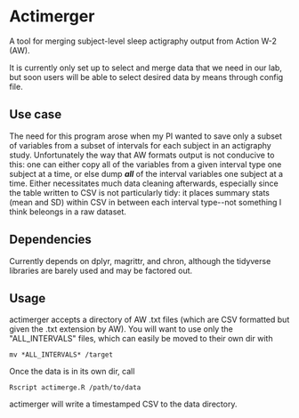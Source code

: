 # Actimerger

A tool for merging subject-level sleep actigraphy output from Action W-2 (AW). 

It is currently only set up to select and merge data that we need in our lab, but soon users will be able to select desired data 
by means through config file. 

## Use case
The need for this program arose when my PI wanted to save only a subset of variables from a subset of intervals for each subject
in an actigraphy study. Unfortunately the way that AW formats output is not conducive to this: one can either copy all of the variables
from a given interval type one subject at a time, or else dump ***all*** of the interval variables one subject at a time. Either necessitates much data cleaning afterwards, especially since the table written to CSV is not particularly tidy: it places summary stats (mean and SD) within CSV in between
each interval type--not something I think beleongs in a raw dataset. 

## Dependencies 
Currently depends on dplyr, magrittr, and chron, although the tidyverse libraries are barely used and may be factored out.

## Usage
actimerger accepts a directory of AW .txt files (which are CSV formatted but given the .txt extension by AW). 
You will want to use only the "ALL_INTERVALS" files, which can easily be moved to their own dir with 

`mv *ALL_INTERVALS* /target`

Once the data is in its own dir, call

`Rscript actimerge.R /path/to/data`

actimerger will write a timestamped CSV to the data directory. 
